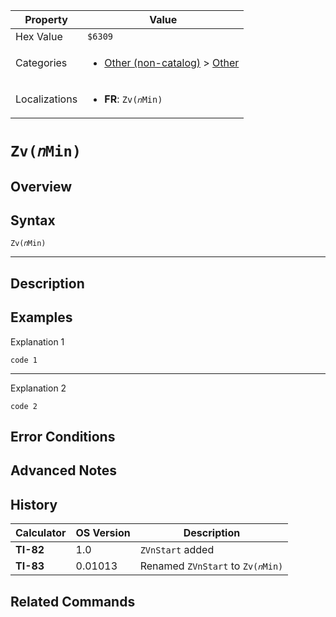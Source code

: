 | Property      | Value |
|---------------|-------|
| Hex Value     | `$6309`|
| Categories    | <ul><li>[Other (non-catalog)](<../categories/Other (non-catalog).md>) > [Other](<../categories/Other (non-catalog).md#Other>)</li></ul> |
| Localizations | <ul><li><b>FR</b>: `Zv(𝑛Min)`</li></ul> |

# `Zv(𝑛Min)`

## Overview




## Syntax
`Zv(𝑛Min)`

<hr>

## Description


## Examples

Explanation 1
```ti-basic
code 1
```
---
Explanation 2
```ti-basic
code 2
```

## Error Conditions


## Advanced Notes


## History
| Calculator | OS Version | Description |
|------------|------------|-------------|
| <b>TI-82</b> | 1.0 | `ZVnStart` added |
| <b>TI-83</b> | 0.01013 | Renamed `ZVnStart` to `Zv(𝑛Min)`

## Related Commands


